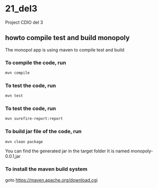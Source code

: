 # 21_del3
Project CDIO del 3

## howto compile test and build monopoly
The monopol app is using maven to compile test and build 

### To compile the code, run
``` bash
mvn compile
```
### To test the code, run 
``` bash
mvn test
```
### To test the code, run 
``` bash
mvn surefire-report:report 
```

### To build jar file of the code, run 
``` bash
mvn clean package
```
You can find the generated jar in the target folder
It is named monopoly-0.0.1,jar

### To install the maven build system  
 
goto https://maven.apache.org/download.cgi



